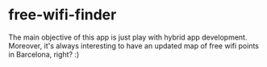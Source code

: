 # free-wifi-finder
The main objective of this app is just play with hybrid app development. Moreover, it's always interesting to have an updated map of free wifi points in Barcelona, right? :)
